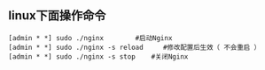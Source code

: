 ## linux下面操作命令

```shell
[admin * *] sudo ./nginx        #启动Nginx
[admin * *] sudo ./nginx -s reload     #修改配置后生效（ 不会重启 ）
[admin * *] sudo ./nginx -s stop    #关闭Nginx
```

